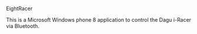 EightRacer

This is a Microsoft Windows phone 8 application to control the Dagu i-Racer via Bluetooth.
